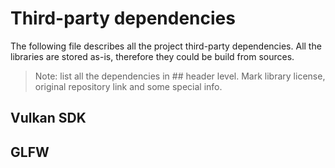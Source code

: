 # Third-party dependencies

The following file describes all the project third-party dependencies.
All the libraries are stored as-is, therefore they could be build from sources.

> Note: list all the dependencies in ## header level.
> Mark library license, original repository link and some special info.

## Vulkan SDK

## GLFW